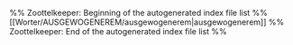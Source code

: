 %% Zoottelkeeper: Beginning of the autogenerated index file list  %%
 [[Worter/AUSGEWOGENEREM/ausgewogenerem|ausgewogenerem]]
%% Zoottelkeeper: End of the autogenerated index file list  %%
